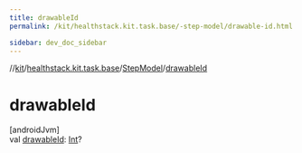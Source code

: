 ```yaml
---
title: drawableId
permalink: /kit/healthstack.kit.task.base/-step-model/drawable-id.html

sidebar: dev_doc_sidebar
---
```

//[kit](../../../kit.html)/[healthstack.kit.task.base](../index.html)/[StepModel](index.html)/[drawableId](drawable-id.html)



# drawableId



[androidJvm]\
val [drawableId](drawable-id.html): [Int](https://kotlinlang.org/api/latest/jvm/stdlib/kotlin/-int/index.html)?




